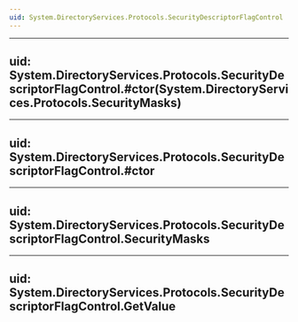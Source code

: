 ```yaml
---
uid: System.DirectoryServices.Protocols.SecurityDescriptorFlagControl
---
```


---
uid: System.DirectoryServices.Protocols.SecurityDescriptorFlagControl.#ctor(System.DirectoryServices.Protocols.SecurityMasks)
---

---
uid: System.DirectoryServices.Protocols.SecurityDescriptorFlagControl.#ctor
---

---
uid: System.DirectoryServices.Protocols.SecurityDescriptorFlagControl.SecurityMasks
---

---
uid: System.DirectoryServices.Protocols.SecurityDescriptorFlagControl.GetValue
---

